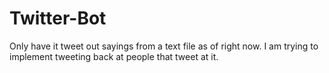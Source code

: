 # Twitter-Bot
Only have it tweet out sayings from a text file as of right now. I am trying to implement tweeting back at people that tweet at it.
